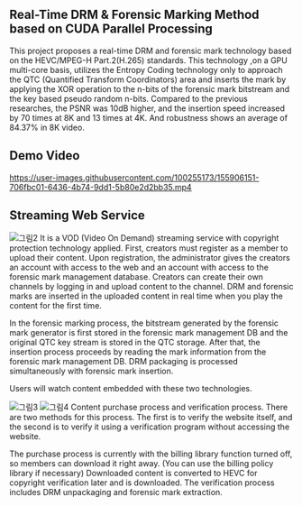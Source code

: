 ## Real-Time DRM & Forensic Marking Method based on CUDA Parallel Processing
This project proposes a real-time DRM and forensic mark technology based on the HEVC/MPEG-H Part.2(H.265) standards. This technology ,on a GPU multi-core basis, utilizes the Entropy Coding technology only to approach the QTC (Quantified Transform Coordinators) area and inserts the mark by applying the XOR operation to the n-bits of the forensic mark bitstream and the key based pseudo random n-bits. Compared to the previous researches, the PSNR was 10dB higher, and the insertion speed increased by 70 times at 8K and 13 times at 4K. And robustness shows an average of 84.37% in 8K video.
## Demo Video
https://user-images.githubusercontent.com/100255173/155906151-706fbc01-6436-4b74-9dd1-5b80e2d2bb35.mp4
## Streaming Web Service
![그림2](https://user-images.githubusercontent.com/100255173/155906305-d1c402cf-8843-4117-a18c-b2eeb699af9f.png)
It is a VOD (Video On Demand) streaming service with copyright protection technology applied.
First, creators must register as a member to upload their content.
Upon registration, the administrator gives the creators an account with access to the web and an account with access to the forensic mark management database.
Creators can create their own channels by logging in and upload content to the channel.
DRM and forensic marks are inserted in the uploaded content in real time when you play the content for the first time.

In the forensic marking process, the bitstream generated by the forensic mark generator is first stored in the forensic mark management DB and the original QTC key stream is stored in the QTC storage.
After that, the insertion process proceeds by reading the mark information from the forensic mark management DB.
DRM packaging is processed simultaneously with forensic mark insertion.

Users will watch content embedded with these two technologies.

![그림3](https://user-images.githubusercontent.com/100255173/155907436-811c2d1a-32ca-4d28-8e4c-c33db4c5d1d5.png)
![그림4](https://user-images.githubusercontent.com/100255173/155907440-5df4994f-a43c-4abd-8e2c-cdf878bc98ad.png)
Content purchase process and verification process.
There are two methods for this process.
The first is to verify the website itself, and the second is to verify it using a verification program without accessing the website.

The purchase process is currently with the billing library function turned off, so members can download it right away. (You can use the billing policy library if necessary) Downloaded content is converted to HEVC for copyright verification later and is downloaded. The verification process includes DRM unpackaging and forensic mark extraction.
